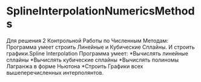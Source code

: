 # SplineInterpolationNumericsMethods
Для решения 2 Контрольной Работы по Численным Методам: Программа умеет строить Линейные и Кубические Сплайны. И строить графики.Spline Interpolation
Программа умеет:
*Вычислять линейные сплайны
*Вычислять кубические сплайны 
*Вычислять полиномы Лагранжа в форме Ньютона 
*Строить Графики всех вышеперечисленных интерполянтов.
